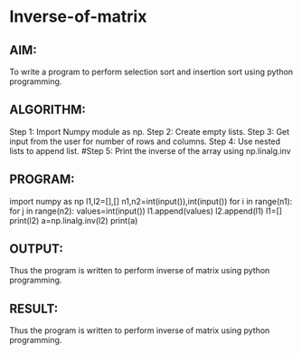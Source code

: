 # Inverse-of-matrix

## AIM:
To write a program to perform selection sort and insertion sort using python programming.

## ALGORITHM:
Step 1:
Import Numpy module as np.
 Step 2:
Create empty lists.
 Step 3:
Get input from the user for number of rows and columns.
 Step 4:
Use nested lists to append list.
#Step 5:
Print the inverse of the array using np.linalg.inv

## PROGRAM:
import numpy as np
l1,l2=[],[]
n1,n2=int(input()),int(input())
for i in range(n1):
    for j in range(n2):
        values=int(input())
        l1.append(values)
    l2.append(l1)
    l1=[]
print(l2)
a=np.linalg.inv(l2)
print(a)

## OUTPUT:
Thus the program is written to perform inverse of matrix using python programming.


## RESULT:
Thus the program is written to perform inverse of matrix using python programming.
